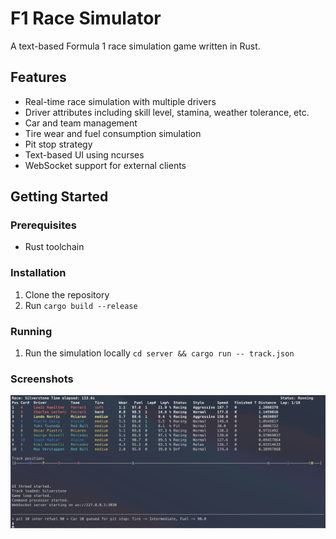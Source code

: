 # F1 Race Simulator

A text-based Formula 1 race simulation game written in Rust.

## Features

- Real-time race simulation with multiple drivers
- Driver attributes including skill level, stamina, weather tolerance, etc.
- Car and team management
- Tire wear and fuel consumption simulation
- Pit stop strategy
- Text-based UI using ncurses
- WebSocket support for external clients

## Getting Started

### Prerequisites

- Rust toolchain

### Installation

1. Clone the repository
2. Run `cargo build --release`

### Running

1. Run the simulation locally `cd server && cargo run -- track.json`


### Screenshots

![NCurses UI](imgs/ncurses_ui.png)
